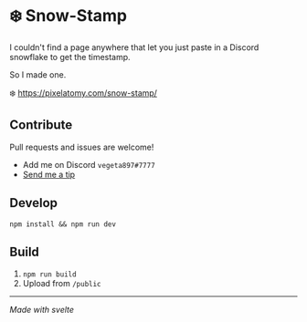 # ❄️ Snow-Stamp

I couldn't find a page anywhere that let you just paste in a Discord snowflake to get the timestamp.

So I made one.

❄️ https://pixelatomy.com/snow-stamp/

## Contribute

Pull requests and issues are welcome!

- Add me on Discord `vegeta897#7777`
- [Send me a tip](https://paypal.me/spikowski)

## Develop

`npm install && npm run dev`

## Build

1. `npm run build`
2. Upload from `/public`

---

_Made with svelte_
